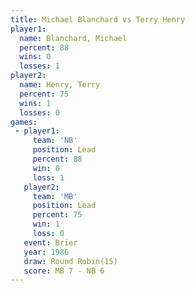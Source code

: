 ```yaml
---
title: Michael Blanchard vs Terry Henry
player1:                  
  name: Blanchard, Michael
  percent: 88             
  wins: 0                 
  losses: 1               
player2:                  
  name: Henry, Terry      
  percent: 75             
  wins: 1                 
  losses: 0               
games:
 - player1:        
     team: 'NB'    
     position: Lead
     percent: 88   
     win: 0        
     loss: 1       
   player2:        
     team: 'MB'    
     position: Lead
     percent: 75   
     win: 1        
     loss: 0       
   event: Brier         
   year: 1986           
   draw: Round Robin(15)
   score: MB 7 - NB 6   
---
```

